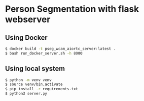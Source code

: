 # Person Segmentation with flask webserver

## Using Docker

```bash
$ docker build -t pseg_wcam_aiortc_server:latest .
$ bash run_docker_server.sh -h 8000
```

## Using local system

```bash
$ python -m venv venv
$ source venv/bin.activate
$ pip install -r requirements.txt
$ python3 server.py
```
